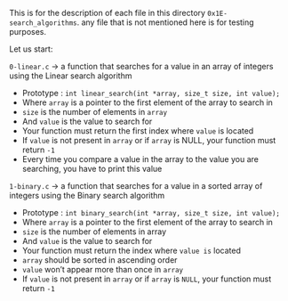 This is for the description of each file in this directory `0x1E-search_algorithms`.
any file that is not mentioned here is for testing purposes.

Let us start:


`0-linear.c` -> a function that searches for a value in an array of integers using the Linear search algorithm

- Prototype : `int linear_search(int *array, size_t size, int value);`
- Where `array` is a pointer to the first element of the array to search in
- `size` is the number of elements in `array`
- And `value` is the value to search for
- Your function must return the first index where `value` is located
- If `value` is not present in `array` or if `array` is NULL, your function must return `-1`
- Every time you compare a value in the array to the value you are searching, you have to print this value 


`1-binary.c` -> a function that searches for a value in a sorted array of integers using the Binary search algorithm

- Prototype : `int binary_search(int *array, size_t size, int value);`
- Where `array` is a pointer to the first element of the array to search in
- `size` is the number of elements in array
- And `value` is the value to search for
- Your function must return the index where `value is` located
- `array` should be sorted in ascending order
- `value` won’t appear more than once in `array`
- If `value` is not present in `array` or if `array` is `NULL`, your function must return `-1`

